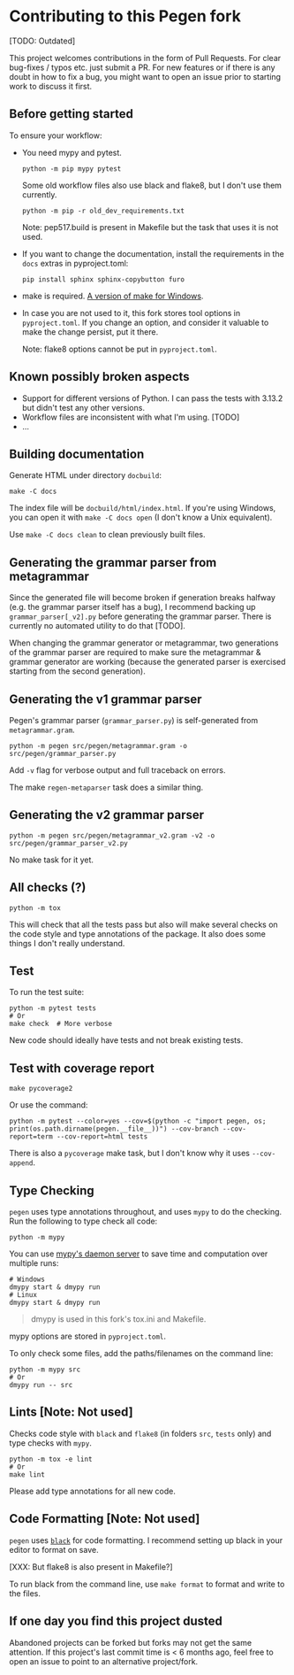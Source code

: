 # Contributing to this Pegen fork

[TODO: Outdated]

This project welcomes contributions in the form of Pull Requests.
For clear bug-fixes / typos etc. just submit a PR.
For new features or if there is any doubt in how to fix a bug, you might want
to open an issue prior to starting work to discuss it first.

## Before getting started

To ensure your workflow:

- You need mypy and pytest.

  ```
  python -m pip mypy pytest
  ```

  Some old workflow files also use black and flake8, but I don't use them currently.

  ```
  python -m pip -r old_dev_requirements.txt
  ```

  Note: pep517.build is present in Makefile but the task that uses it is not used.
- If you want to change the documentation, install the requirements
  in the `docs` extras in pyproject.toml:

  ```
  pip install sphinx sphinx-copybutton furo
  ```
- make is required. [A version of make for Windows](https://github.com/mbuilov/gnumake-windows).
- In case you are not used to it, this fork stores tool options in `pyproject.toml`.
  If you change an option, and consider it valuable to make the change persist,
  put it there.

  Note: flake8 options cannot be put in `pyproject.toml`.

## Known possibly broken aspects
- Support for different versions of Python. I can pass the tests with 3.13.2 but didn't
  test any other versions.
- Workflow files are inconsistent with what I'm using. [TODO]
- ...

## Building documentation

Generate HTML under directory `docbuild`:

```
make -C docs
```

The index file will be `docbuild/html/index.html`. If you're using Windows,
you can open it with `make -C docs open` (I don't know a Unix equivalent).

Use `make -C docs clean` to clean previously built files.

## Generating the grammar parser from metagrammar
Since the generated file will become broken if generation breaks halfway
(e.g. the grammar parser itself has a bug),
I recommend backing up `grammar_parser[_v2].py` before generating the grammar parser.
There is currently no automated utility to do that [TODO].

When changing the grammar generator or metagrammar, two generations of the grammar parser
are required to make sure the metagrammar & grammar generator are working
(because the generated parser is exercised starting from the second generation).

## Generating the v1 grammar parser

Pegen's grammar parser (`grammar_parser.py`) is self-generated from `metagrammar.gram`.

```
python -m pegen src/pegen/metagrammar.gram -o src/pegen/grammar_parser.py
```

Add `-v` flag for verbose output and full traceback on errors.

The make `regen-metaparser` task does a similar thing.

## Generating the v2 grammar parser

```
python -m pegen src/pegen/metagrammar_v2.gram -v2 -o src/pegen/grammar_parser_v2.py
```

No make task for it yet.

## All checks (?)

```
python -m tox
```

This will check that all the tests pass but also will make several checks on the code style
and type annotations of the package. It also does some things I don't really understand.

## Test

To run the test suite:

```
python -m pytest tests
# Or
make check  # More verbose
```

New code should ideally have tests and not break existing tests.

## Test with coverage report

```
make pycoverage2
```

Or use the command:

```
python -m pytest --color=yes --cov=$(python -c "import pegen, os; print(os.path.dirname(pegen.__file__))") --cov-branch --cov-report=term --cov-report=html tests
```

There is also a `pycoverage` make task, but I don't know why it uses `--cov-append`.

## Type Checking

`pegen` uses type annotations throughout, and uses `mypy` to do the checking.
Run the following to type check all code:

```
python -m mypy
```

You can use [mypy's daemon server](https://mypy.readthedocs.io/en/stable/mypy_daemon.html) to
save time and computation over multiple runs:

```
# Windows
dmypy start & dmypy run
# Linux
dmypy start & dmypy run
```

> dmypy is used in this fork's tox.ini and Makefile.

mypy options are stored in `pyproject.toml`.

To only check some files, add the paths/filenames on the command line:
```
python -m mypy src
# Or
dmypy run -- src
```

## Lints [Note: Not used]

Checks code style with `black` and `flake8` (in folders `src`, `tests` only)
and type checks with `mypy`.

```
python -m tox -e lint
# Or
make lint
```

Please add type annotations for all new code.

## Code Formatting [Note: Not used]

`pegen` uses [`black`](https://github.com/psf/black) for code formatting.
I recommend setting up black in your editor to format on save.

[XXX: But flake8 is also present in Makefile?]

To run black from the command line, use `make format` to format and write to the files.

## If one day you find this project dusted

Abandoned projects can be forked but forks may not get the same attention.
If this project's last commit time is < 6 months ago, feel free to
open an issue to point to an alternative project/fork.